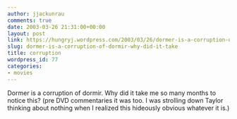 ```yaml
---
author: jjackunrau
comments: true
date: 2003-03-26 21:31:00+00:00
layout: post
link: https://hungryj.wordpress.com/2003/03/26/dormer-is-a-corruption-of-dormir-why-did-it-take/
slug: dormer-is-a-corruption-of-dormir-why-did-it-take
title: corruption
wordpress_id: 77
categories:
- movies
---
```


Dormer is a corruption of dormir.  Why did it take me so many months to notice this? (pre DVD commentaries it was too.  I was strolling down Taylor thinking about nothing when I realized this hideously obvious whatever it is.)
